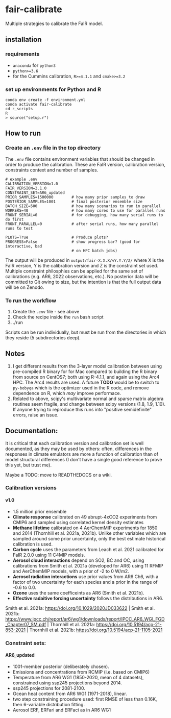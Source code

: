 # fair-calibrate
Multiple strategies to calibrate the FaIR model.

## installation

### requirements
- `anaconda` for `python3`
- `python>=3.6`
- for the Cummins calibration, `R>=4.1.1` and `cmake>=3.2`

### set up environments for Python and R
```
conda env create -f environment.yml
conda activate fair-calibrate
cd r_scripts
R
> source("setup.r")
```

## How to run

### Create an `.env` file in the top directory

The `.env` file contains environment variables that should be changed in order to produce the calibration. These are FaIR version, calibration version, constraints context and number of samples.

```
# example .env
CALIBRATION_VERSION=1.0
FAIR_VERSION=2.1.0
CONSTRAINT_SET=AR6_updated
PRIOR_SAMPLES=1500000        # how many prior samples to draw
POSTERIOR_SAMPLES=1001       # final posterior ensemble size
BATCH_SIZE=500               # how many scenarios to run in parallel
WORKERS=40                   # how many cores to use for parallel runs
FRONT_SERIAL=0               # for debugging, how many serial runs to do first
FRONT_PARALLEL=0             # after serial runs, how many parallel runs to test

PLOTS=True                   # Produce plots?
PROGRESS=False               # show progress bar? (good for interactive, bad
                             # on HPC batch jobs)
```

The output will be produced in `output/fair-X.X.X/vY.Y.Y/Z/` where X is the FaIR version, Y is the calibration version and Z is the constraint set used. Multiple constraint philosphies can be applied for the same set of calibrations (e.g. AR6, 2022 observations, etc.). No posterior data will be committed to Git owing to size, but the intention is that the full output data will be on Zenodo.

### To run the workflow

1. Create the `.env` file - see above
2. Check the recipe inside the `run` bash script
3. ./run

Scripts can be run individually, but must be run from the directories in which they reside (5 subdirectories deep).

## Notes
1. I get different results from the 3-layer model calibration between using pre-compiled R binary for for Mac compared to building the R binary from source on CentOS7; both using R-4.1.1, and again using the Arc4 HPC. The Arc4 results are used. A future **TODO** would be to switch to ``py-bobyqa`` which is the optimizer used in the R code, and remove dependence on R, which *may* improve performace.
2. Related to above, scipy's multivariate normal and sparse matrix algebra routines seem fragile, and change between scipy versions (1.8, 1.9, 1.10). If anyone trying to reproduce this runs into "positive semidefinite" errors, raise an issue.

## Documentation:

It is critical that each calibration version and calibration set is well documented, as they may be used by others: often, differences in the responses in climate emulators are more a function of calibration than of model structural differences (I don't have a single good reference to prove this yet, but trust me).

Maybe a TODO: move to READTHEDOCS or a wiki.

### Calibration versions

#### v1.0
- 1.5 million prior ensemble
- **Climate response** calibrated on 49 abrupt-4xCO2 experiments from CMIP6 and sampled using correlated kernel density estimates
- **Methane lifetime** calibrated on 4 AerChemMIP experiments for 1850 and 2014 (Thornhill et al. 2021a, 2021b). Unlike other variables which are sampled around some prior uncertainty, only the best estimate historical calibration is used.
- **Carbon cycle** uses the parameters from Leach et al. 2021 calibrated for FaIR 2.0.0 using 11 C4MIP models.
- **Aerosol cloud interactions** depend on SO2, BC and OC, using calibrations from Smith et al. 2021a (developed for AR6) using 11 RFMIP and AerChemMIP models, with a prior of -2 to 0 W/m2.
- **Aerosol radiation interactions** use prior values from AR6 Ch6, with a factor of two uncertainty for each species and a prior in the range of -0.6 to 0.0.
- **Ozone** uses the same coefficeints as AR6 (Smith et al. 2021b).
- **Effective radaitive forcing uncertainty** follows the distributions in AR6.

Smith et al. 2021a: https://doi.org/10.1029/2020JD033622 |
Smith et al. 2021b: https://www.ipcc.ch/report/ar6/wg1/downloads/report/IPCC_AR6_WGI_FGD_Chapter07_SM.pdf |
Thornhill et al. 2021a: https://doi.org/10.5194/acp-21-853-2021 |
Thornhill et al. 2021b: https://doi.org/10.5194/acp-21-1105-2021

### Constraint sets:

#### AR6_updated
- 1001-member posterior (deliberately chosen).
- Emissions and concentrations from RCMIP (i.e. based on CMIP6)
- Temperature from AR6 WG1 (1850-2020, mean of 4 datasets), constrained using ssp245 projections beyond 2014.
- ssp245 projections for 2081-2100.
- Ocean heat content from AR6 WG1 (1971-2018), linear.
- two step constraining procedure used: first RMSE of less than 0.16K, then 6-variable distribution fitting.
- Aerosol ERF, ERFari and ERFaci as in AR6 WG1

